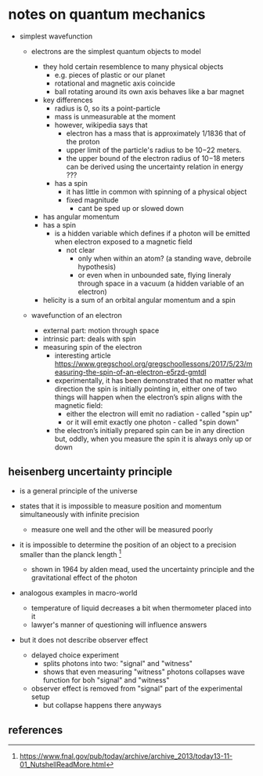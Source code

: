 # notes on quantum mechanics


- simplest wavefunction
  - electrons are the simplest quantum objects to model
    - they hold certain resemblence to many physical objects
      - e.g. pieces of plastic or our planet
      - rotational and magnetic axis coincide
      - ball rotating around its own axis behaves like a bar magnet
    - key differences
      - radius is 0, so its a point-particle        
      - mass is unmeasurable at the moment
      - however, wikipedia says that
        - electron has a mass that is approximately 1/1836 that of the proton
        - upper limit of the particle's radius to be 10−22 meters.
        - the upper bound of the electron radius of 10−18 meters can be derived using the uncertainty relation in energy ???
      - has a spin
        - it has little in common with spinning of a physical object
        - fixed magnitude
          - cant be sped up or slowed down
    - has angular momentum
    - has a spin
      - is a hidden variable which defines if a photon will be emitted when electron exposed to a magnetic field
        - not clear
          - only when within an atom? (a standing wave, debroile hypothesis)
          - or even when in unbounded sate, flying lineraly through space in a vacuum (a hidden variable of an electron)
    - helicity is a sum of an orbital angular momentum and a spin

  - wavefunction of an electron
    - external part: motion through space
    - intrinsic part: deals with spin
    - measuring spin of the electron
      - interesting article https://www.gregschool.org/gregschoollessons/2017/5/23/measuring-the-spin-of-an-electron-e5rzd-gmtdl
      - experimentally, it has been demonstrated that no matter what direction the spin is initially pointing in, 
        either one of two things will happen when the electron’s spin aligns with the magnetic field: 
          - either the electron will emit no radiation - called "spin up"
          - or it will emit exactly one photon - called "spin down"
      - the electron’s initially prepared spin can be in any direction but, oddly, when you measure the spin it is always only up or down


## heisenberg uncertainty principle

- is a general principle of the universe
- states that it is impossible to measure position and momentum simultaneously with infinite precision
  - measure one well and the other will be measured poorly

- it is impossible to determine the position of an object to a precision smaller than the planck length [^1]
  - shown in 1964 by alden mead, used the uncertainty principle and the gravitational effect of the photon 

- analogous examples in macro-world
  - temperature of liquid decreases a bit when thermometer placed into it
  - lawyer's manner of questioning will influence answers

- but it does not describe observer effect
  - delayed choice experiment
    - splits photons into two: "signal" and "witness"
    - shows that even measuring "witness" photons collapses wave function for boh "signal" and "witness"
  - observer effect is removed from "signal" part of the experimental setup
    - but collapse happens there anyways


## references

[^1]: https://www.fnal.gov/pub/today/archive/archive_2013/today13-11-01_NutshellReadMore.html